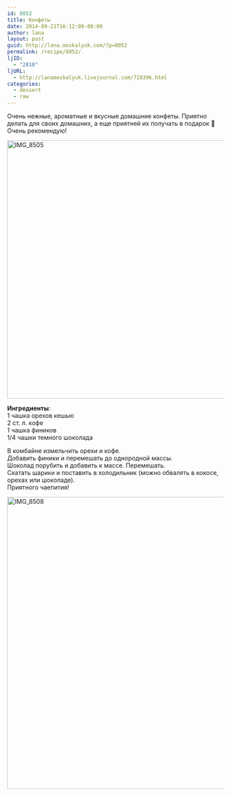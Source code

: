 ```yaml
---
id: 8052
title: Конфеты
date: 2014-09-21T16:12:09-08:00
author: lana
layout: post
guid: http://lana.moskalyuk.com/?p=8052
permalink: /recipe/8052/
ljID:
  - "2810"
ljURL:
  - http://lanamoskalyuk.livejournal.com/719396.html
categories:
  - dessert
  - raw
---
```

Очень нежные, ароматные и вкусные домашние конфеты. Приятно делать для своих домашних, а еще приятней их получать в подарок 🙂 Очень рекомендую!

<img loading="lazy" src="https://farm6.staticflickr.com/5577/15301954222_c2169849ac_c.jpg" alt="IMG_8505" width="800" height="601" /> 

**Ингредиенты**:  
1 чашка орехов кешью  
2 ст. л. кофе  
1 чашка фиников  
1/4 чашки темного шоколада

В комбайне измельчить орехи и кофе.  
Добавить финики и перемешать до однородной массы.  
Шоколад порубить и добавить к массе. Перемешать.  
Скатать шарики и поставить в холодильник (можно обвалять в кокосе, орехах или шоколаде).  
Приятного чаепития!

<img loading="lazy" src="https://farm4.staticflickr.com/3857/15301960332_769323334b_c.jpg" alt="IMG_8508" width="800" height="680" />
